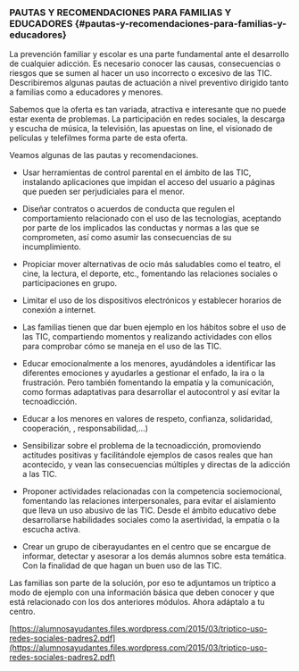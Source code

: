 ### PAUTAS Y RECOMENDACIONES PARA FAMILIAS Y EDUCADORES {#pautas-y-recomendaciones-para-familias-y-educadores}

La prevención familiar y escolar es una parte fundamental ante el desarrollo de cualquier adicción. Es necesario conocer las causas, consecuencias o riesgos que se sumen al hacer un uso incorrecto o excesivo de las TIC. Describiremos algunas pautas de actuación a nivel preventivo dirigido tanto a familias como a educadores y menores.

Sabemos que la oferta es tan variada, atractiva e interesante que no puede estar exenta de problemas. La participación en redes sociales, la descarga y escucha de música, la televisión, las apuestas on line, el visionado de películas y telefilmes forma parte de esta oferta.

Veamos algunas de las pautas y recomendaciones.

*   Usar herramientas de control parental en el ámbito de las TIC, instalando aplicaciones que impidan el acceso del usuario a páginas que pueden ser perjudiciales para el menor.

*   Diseñar contratos o acuerdos de conducta que regulen el comportamiento relacionado con el uso de las tecnologías, aceptando por parte de los implicados las conductas y normas a las que se comprometen, así como asumir las consecuencias de su incumplimiento.

*   Propiciar mover alternativas de ocio más saludables como el teatro, el cine, la lectura, el deporte, etc., fomentando las relaciones sociales o participaciones en grupo.

*   Limitar el uso de los dispositivos electrónicos y establecer horarios de conexión a internet.

*   Las familias tienen que dar buen ejemplo en los hábitos sobre el uso de las TIC, compartiendo momentos y realizando actividades con ellos para comprobar cómo se maneja en el uso de las TIC.

*   Educar emocionalmente a los menores, ayudándoles a identificar las diferentes emociones y ayudarles a gestionar el enfado, la ira o la frustración. Pero también fomentando la empatía y la comunicación, como formas adaptativas para desarrollar el autocontrol y así evitar la tecnoadicción.

*   Educar a los menores en valores de respeto, confianza, solidaridad, cooperación, , responsabilidad,…)

*   Sensibilizar sobre el problema de la tecnoadicción, promoviendo actitudes positivas y facilitándole ejemplos de casos reales que han acontecido, y vean las consecuencias múltiples y directas de la adicción a las TIC.

*   Proponer actividades relacionadas con la competencia sociemocional, fomentando las relaciones interpersonales, para evitar el aislamiento que lleva un uso abusivo de las TIC. Desde el ámbito educativo debe desarrollarse habilidades sociales como la asertividad, la empatía o la escucha activa.

*   Crear un grupo de ciberayudantes en el centro que se encargue de informar, detectar y asesorar a los demás alumnos sobre esta temática. Con la finalidad de que hagan un buen uso de las TIC.

Las familias son parte de la solución, por eso te adjuntamos un tríptico a modo de ejemplo con una información básica que deben conocer y que está relacionado con los dos anteriores módulos. Ahora adáptalo a tu centro.

[https://alumnosayudantes.files.wordpress.com/2015/03/triptico-uso-redes-sociales-padres2.pdf](https://alumnosayudantes.files.wordpress.com/2015/03/triptico-uso-redes-sociales-padres2.pdf)
